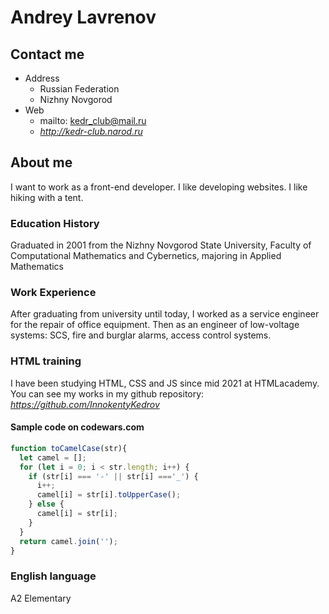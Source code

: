 # Andrey Lavrenov

## Contact me

* Address
    * Russian Federation
    * Nizhny Novgorod
* Web
    * mailto: kedr_club@mail.ru
    * _http://kedr-club.narod.ru_

## About me

I want to work as a front-end developer. I like developing websites. I like hiking with a tent.

### Education History
Graduated in 2001 from the Nizhny Novgorod State University, Faculty of Computational Mathematics and Cybernetics, majoring in Applied Mathematics

### Work Experience
After graduating from university until today, I worked as a service engineer for the repair of office equipment. Then as an engineer of low-voltage systems: SCS, fire and burglar alarms, access control systems.

### HTML training
I have been studying HTML, CSS and JS since mid 2021 at HTMLacademy. You can see my works in my github repository: _https://github.com/InnokentyKedrov_

#### Sample code on codewars.com
```javascript
function toCamelCase(str){
  let camel = [];
  for (let i = 0; i < str.length; i++) {
    if (str[i] === '-' || str[i] ==='_') {
      i++;
      camel[i] = str[i].toUpperCase();
    } else {
      camel[i] = str[i];
    }
  }
  return camel.join('');
}
```

### English language
A2 Elementary
